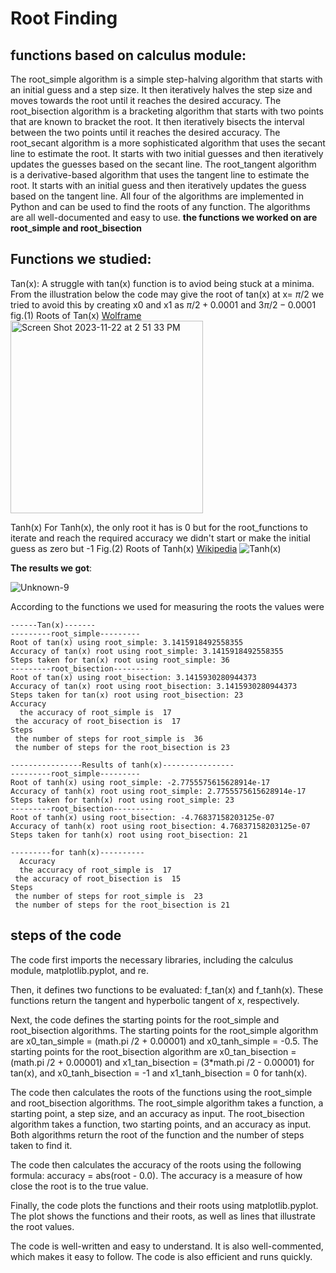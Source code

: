 # Root Finding
## functions based on calculus module:
The root_simple algorithm is a simple step-halving algorithm that starts with an initial guess and a step size. It then iteratively halves the step size and moves towards the root until it reaches the desired accuracy.
The root_bisection algorithm is a bracketing algorithm that starts with two points that are known to bracket the root. It then iteratively bisects the interval between the two points until it reaches the desired accuracy.
The root_secant algorithm is a more sophisticated algorithm that uses the secant line to estimate the root. It starts with two initial guesses and then iteratively updates the guesses based on the secant line.
The root_tangent algorithm is a derivative-based algorithm that uses the tangent line to estimate the root. It starts with an initial guess and then iteratively updates the guess based on the tangent line.
All four of the algorithms are implemented in Python and can be used to find the roots of any function. The algorithms are all well-documented and easy to use.
**the functions we worked on are root_simple and root_bisection**

## Functions we studied:
Tan(x):
A struggle with tan(x) function is to aviod being stuck at a minima. From the illustration below the code may give the root of tan(x) at x= $\pi/2$
we tried to avoid this by creating x0 and x1 as ${\pi/2 + 0.0001}$ and ${3\pi/2 -0.0001}$
fig.(1) Roots of Tan(x) [Wolframe](https://mathworld.wolfram.com/Tangent.html)
<img width="308" alt="Screen Shot 2023-11-22 at 2 51 33 PM" src="https://github.com/yasmensarhan27/23-Homework6G5/assets/38404107/1c91b130-3b53-4295-81c6-fdaeac00a724"> 



Tanh(x)
For Tanh(x), the only root it has is 0 but for the root_functions to iterate and reach the required accuracy we didn't start or make the initial guess as zero but -1 
Fig.(2) Roots of Tanh(x) [Wikipedia](https://en.wikipedia.org/wiki/Hyperbolic_functions)
![Tanh(x)](https://github.com/yasmensarhan27/23-Homework6G5/assets/38404107/24842bb0-1e0c-4131-b385-5669091baa11) 


**The results we got**:

![Unknown-9](https://github.com/yasmensarhan27/23-Homework6G5/assets/38404107/600c1266-5ea8-47c6-b756-88fad73082c4)


According to the functions we used for measuring the roots the values were 

```
------Tan(x)-------
---------root_simple---------
Root of tan(x) using root_simple: 3.1415918492558355
Accuracy of tan(x) root using root_simple: 3.1415918492558355
Steps taken for tan(x) root using root_simple: 36
---------root_bisection---------
Root of tan(x) using root_bisection: 3.1415930280944373
Accuracy of tan(x) root using root_bisection: 3.1415930280944373
Steps taken for tan(x) root using root_bisection: 23
Accuracy
  the accuracy of root_simple is  17 
 the accuracy of root_bisection is  17
Steps
 the number of steps for root_simple is  36 
 the number of steps for the root_bisection is 23
```

```
----------------Results of tanh(x)----------------
---------root_simple---------
Root of tanh(x) using root_simple: -2.7755575615628914e-17
Accuracy of tanh(x) root using root_simple: 2.7755575615628914e-17
Steps taken for tanh(x) root using root_simple: 23
---------root_bisection---------
Root of tanh(x) using root_bisection: -4.76837158203125e-07
Accuracy of tanh(x) root using root_bisection: 4.76837158203125e-07
Steps taken for tanh(x) root using root_bisection: 21

---------for tanh(x)---------- 
  Accuracy 
  the accuracy of root_simple is  17 
 the accuracy of root_bisection is  15
Steps 
 the number of steps for root_simple is  23 
 the number of steps for the root_bisection is 21

```
## steps of the code
 The code first imports the necessary libraries, including the calculus module, matplotlib.pyplot, and re.
 
 Then, it defines two functions to be evaluated: f_tan(x) and f_tanh(x). These functions return the tangent and hyperbolic tangent of x, respectively.
 
Next, the code defines the starting points for the root_simple and root_bisection algorithms. The starting points for the root_simple algorithm are x0_tan_simple = (math.pi /2 + 0.00001) and x0_tanh_simple = -0.5.
The starting points for the root_bisection algorithm are x0_tan_bisection = (math.pi /2 + 0.00001) and x1_tan_bisection = (3*math.pi /2 - 0.00001) for tan(x), and x0_tanh_bisection = -1 and x1_tanh_bisection = 0 for tanh(x).

The code then calculates the roots of the functions using the root_simple and root_bisection algorithms. The root_simple algorithm takes a function, a starting point, a step size, and an accuracy as input.
The root_bisection algorithm takes a function, two starting points, and an accuracy as input. Both algorithms return the root of the function and the number of steps taken to find it.

The code then calculates the accuracy of the roots using the following formula: accuracy = abs(root - 0.0). The accuracy is a measure of how close the root is to the true value.

Finally, the code plots the functions and their roots using matplotlib.pyplot. The plot shows the functions and their roots, as well as lines that illustrate the root values.

The code is well-written and easy to understand. It is also well-commented, which makes it easy to follow. The code is also efficient and runs quickly.
